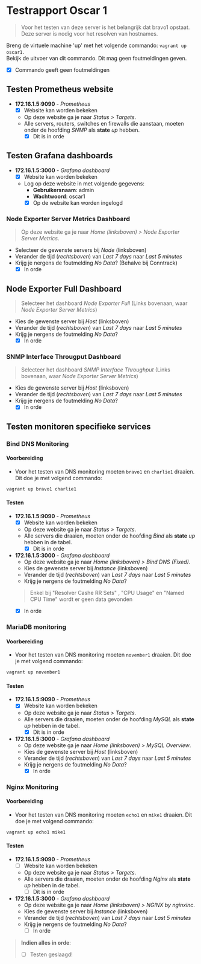 # Testrapport Oscar 1

> Voor het testen van deze server is het belangrijk dat bravo1 opstaat. Deze server is nodig voor het resolven van hostnames.

Breng de virtuele machine 'up' met het volgende commando: `vagrant up oscar1`.  
Bekijk de uitvoer van dit commando. Dit mag geen foutmeldingen geven.

- [x] Commando geeft geen foutmeldingen

## Testen Prometheus website

- **172.16.1.5:9090** -  *Prometheus*
  - [x] Website kan worden bekeken
  - Op deze website ga je naar *Status > Targets*.
  - Alle servers, routers, switches en firewalls die aanstaan, moeten onder de hoofding *SNMP* als **state** *up* hebben.
    - [x] Dit is in orde

## Testen Grafana dashboards

- **172.16.1.5:3000** - *Grafana dashboard*
  - [x] Website kan worden bekeken
  - Log op deze website in met volgende gegevens:
    - **Gebruikersnaam**: admin
    - **Wachtwoord**: oscar1
    - [x] Op de website kan worden ingelogd

### Node Exporter Server Metrics Dashboard

> Op deze website ga je naar *Home (linksboven) > Node Exporter Server Metrics*.

- Selecteer de gewenste servers bij *Node* (linksboven)
- Verander de tijd (*rechtsboven*) van *Last 7 days* naar *Last 5 minutes*
- Krijg je nergens de foutmelding *No Data*? (Behalve bij Conntrack)
  - [x] In orde

## Node Exporter Full Dashboard

> Selecteer het dashboard *Node Exporter Full* (Links bovenaan, waar *Node Exporter Server Metrics*)

- Kies de gewenste server bij *Host* (linksboven)
- Verander de tijd (*rechtsboven*) van *Last 7 days* naar *Last 5 minutes*
- Krijg je nergens de foutmelding *No Data*?
  - [x] In orde

### SNMP Interface Througput Dashboard

> Selecteer het dashboard *SNMP Interface Throughput* (Links bovenaan, waar *Node Exporter Server Metrics*)

- Kies de gewenste server bij *Host* (linksboven)
- Verander de tijd (*rechtsboven*) van *Last 7 days* naar *Last 5 minutes*
- Krijg je nergens de foutmelding *No Data*?
  - [x] In orde

## Testen monitoren specifieke services

### Bind DNS Monitoring

#### Voorbereiding

- Voor het testen van DNS monitoring moeten `bravo1` en `charlie1` draaien. Dit doe je met volgend commando:

```bash
vagrant up bravo1 charlie1
```

#### Testen

- **172.16.1.5:9090** - *Prometheus*
  - [x] Website kan worden bekeken
  - Op deze website ga je naar *Status > Targets*.
  - Alle servers die draaien, moeten onder de hoofding *Bind* als **state** *up* hebben in de tabel.
    - [x] Dit is in orde
- **172.16.1.5:3000** - *Grafana dashboard*
  - Op deze website ga je naar *Home (linksboven) > Bind DNS (Fixed)*.
  - Kies de gewenste server bij *Instance* (linksboven)
  - Verander de tijd (*rechtsboven*) van *Last 7 days* naar *Last 5 minutes*
  - Krijg je nergens de foutmelding *No Data*?
  > Enkel bij "Resolver Cashe RR Sets" , "CPU Usage" en "Named CPU Time" wordt er geen data gevonden
    - [x] In orde

### MariaDB monitoring

#### Voorbereiding

- Voor het testen van DNS monitoring moeten `november1` draaien. Dit doe je met volgend commando:

```bash
vagrant up november1
```

#### Testen

- **172.16.1.5:9090** - *Prometheus*
  - [x] Website kan worden bekeken
  - Op deze website ga je naar *Status > Targets*.
  - Alle servers die draaien, moeten onder de hoofding *MySQL* als **state** *up* hebben in de tabel.
    - [x] Dit is in orde
- **172.16.1.5:3000** - *Grafana dashboard*
  - Op deze website ga je naar *Home (linksboven) > MySQL Overview*.
  - Kies de gewenste server bij *Host* (linksboven)
  - Verander de tijd (*rechtsboven*) van *Last 7 days* naar *Last 5 minutes*
  - Krijg je nergens de foutmelding *No Data*?
    - [x] In orde

### Nginx Monitoring

#### Voorbereiding

- Voor het testen van DNS monitoring moeten `echo1` en `mike1` draaien. Dit doe je met volgend commando:

```bash
vagrant up echo1 mike1
```

#### Testen

- **172.16.1.5:9090** -  *Prometheus*
  - [ ] Website kan worden bekeken
  - Op deze website ga je naar *Status > Targets*.
  - Alle servers die draaien, moeten onder de hoofding *Nginx* als **state** *up* hebben in de tabel.
    - [ ] Dit is in orde
- **172.16.1.5:3000** - *Grafana dashboard*
  - Op deze website ga je naar *Home (linksboven) > NGINX by nginxinc*.
  - Kies de gewenste server bij *Instance* (linksboven)
  - Verander de tijd (*rechtsboven*) van *Last 7 days* naar *Last 5 minutes*
  - Krijg je nergens de foutmelding *No Data*?
    - [ ] In orde

> **Indien alles in orde**:
> - [ ] Testen geslaagd!
